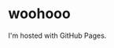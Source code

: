 <!DOCTYPE html>
<html>
<body>
<h1>woohooo</h1>
<p>I'm hosted with GitHub Pages.</p>
</body>
</html>
